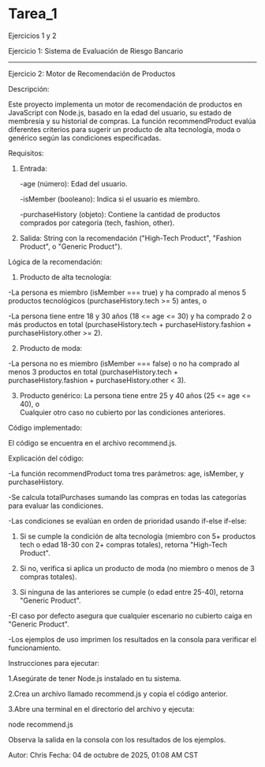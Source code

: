 # Tarea_1
Ejercicios 1 y 2

Ejercicio 1: Sistema de Evaluación de Riesgo Bancario



---

Ejercicio 2: Motor de Recomendación de Productos

Descripción:

Este proyecto implementa un motor de recomendación de productos en JavaScript con Node.js, basado en la edad del usuario, su estado de membresía y su historial de compras. La función recommendProduct evalúa diferentes criterios para sugerir un producto de alta tecnología, moda o genérico según las condiciones especificadas.

Requisitos:
1. Entrada:

   -age (número): Edad del usuario.
   
   -isMember (booleano): Indica si el usuario es miembro.
   
   -purchaseHistory (objeto): Contiene la cantidad de productos comprados por categoría (tech, fashion, other).

3. Salida: String con la recomendación ("High-Tech Product", "Fashion Product", o "Generic Product").


Lógica de la recomendación: 
1. Producto de alta tecnología:
   
-La persona es miembro (isMember === true) y ha comprado al menos 5 productos tecnológicos (purchaseHistory.tech >= 5) antes, o 

-La persona tiene entre 18 y 30 años (18 <= age <= 30) y ha comprado 2 o más productos en total (purchaseHistory.tech + purchaseHistory.fashion + purchaseHistory.other >= 2).

2. Producto de moda:
   
-La persona no es miembro (isMember === false) o no ha comprado al menos 3 productos en total (purchaseHistory.tech + purchaseHistory.fashion + purchaseHistory.other < 3).

3. Producto genérico:  La persona tiene entre 25 y 40 años (25 <= age <= 40), o  
Cualquier otro caso no cubierto por las condiciones anteriores.


Código implementado:

El código se encuentra en el archivo recommend.js. 


Explicación del código: 

-La función recommendProduct toma tres parámetros: age, isMember, y purchaseHistory.

-Se calcula totalPurchases sumando las compras en todas las categorías para evaluar las condiciones.

-Las condiciones se evalúan en orden de prioridad usando if-else if-else:

1. Si se cumple la condición de alta tecnología (miembro con 5+ productos tech o edad 18-30 con 2+ compras totales), retorna "High-Tech Product".
   
2. Si no, verifica si aplica un producto de moda (no miembro o menos de 3 compras totales).
   
3. Si ninguna de las anteriores se cumple (o edad entre 25-40), retorna "Generic Product".

-El caso por defecto asegura que cualquier escenario no cubierto caiga en "Generic Product".

-Los ejemplos de uso imprimen los resultados en la consola para verificar el funcionamiento.

Instrucciones para ejecutar: 

1.Asegúrate de tener Node.js instalado en tu sistema.

2.Crea un archivo llamado recommend.js y copia el código anterior.

3.Abre una terminal en el directorio del archivo y ejecuta:

node recommend.js


Observa la salida en la consola con los resultados de los ejemplos.



Autor: Chris
Fecha: 04 de octubre de 2025, 01:08 AM CST  




